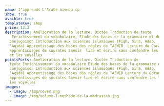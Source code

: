 ```yaml
---
name: J’apprends L’Arabe niveau cp
show: true
avaible: true
templateKey: shop
price: 12.3
description: Amélioration de la lecture. Dictée Traduction de texte
   Enrichissement du vocabulaire, Etude des bases de la grammaire et de la
  conjugaison Introduction aux sciences islamiques (Fiqh, Sira, Adab,
  ‘Aqida) Apprentissage des bases des règles de TAJWID  Lecture du Coran et
  apprentissages de sourates Savoir  lire et écrire sans confondre les lettres
  et les voyelles
pointsForts: Amélioration de la lecture. Dictée Traduction de
  texte Enrichissement du vocabulaire Etude des bases de la grammaire et de la
  conjugaison Introduction aux sciences islamiques (Fiqh, Sira, Adab,
  ‘Aqida) Apprentissage des bases des règles de TAJWID Lecture du Coran et
  apprentissages de sourates Savoir lire et écrire sans confondre les lettres et
  les voyelles
images:
  - image: /img/cover.png
  - image: /img/volume-1-methode-de-la-madrassah.jpg
---
```

